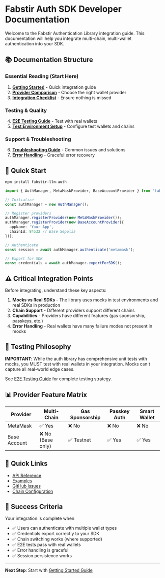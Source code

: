 # Fabstir Auth SDK Developer Documentation

Welcome to the Fabstir Authentication Library integration guide. This documentation will help you integrate multi-chain, multi-wallet authentication into your SDK.

## 📚 Documentation Structure

### Essential Reading (Start Here)
1. **[Getting Started](./01-GETTING-STARTED.md)** - Quick integration guide
2. **[Provider Comparison](./02-PROVIDER-COMPARISON.md)** - Choose the right wallet provider
3. **[Integration Checklist](./03-INTEGRATION-CHECKLIST.md)** - Ensure nothing is missed

### Testing & Quality
4. **[E2E Testing Guide](./04-E2E-TESTING-GUIDE.md)** - Test with real wallets
5. **[Test Environment Setup](./05-TEST-ENVIRONMENT-SETUP.md)** - Configure test wallets and chains

### Support & Troubleshooting
6. **[Troubleshooting Guide](./06-TROUBLESHOOTING.md)** - Common issues and solutions
7. **[Error Handling](./07-ERROR-HANDLING.md)** - Graceful error recovery

## 🚀 Quick Start

```bash
npm install fabstir-llm-auth
```

```typescript
import { AuthManager, MetaMaskProvider, BaseAccountProvider } from 'fabstir-llm-auth';

// Initialize
const authManager = new AuthManager();

// Register providers
authManager.registerProvider(new MetaMaskProvider());
authManager.registerProvider(new BaseAccountProvider({
  appName: 'Your App',
  chainId: 84532 // Base Sepolia
}));

// Authenticate
const session = await authManager.authenticate('metamask');

// Export for SDK
const credentials = await authManager.exportForSDK();
```

## ⚠️ Critical Integration Points

Before integrating, understand these key aspects:

1. **Mocks vs Real SDKs** - The library uses mocks in test environments and real SDKs in production
2. **Chain Support** - Different providers support different chains
3. **Capabilities** - Providers have different features (gas sponsorship, passkeys, etc.)
4. **Error Handling** - Real wallets have many failure modes not present in mocks

## 🧪 Testing Philosophy

**IMPORTANT**: While the auth library has comprehensive unit tests with mocks, you MUST test with real wallets in your integration. Mocks can't capture all real-world edge cases.

See [E2E Testing Guide](./04-E2E-TESTING-GUIDE.md) for complete testing strategy.

## 📊 Provider Feature Matrix

| Provider | Multi-Chain | Gas Sponsorship | Passkey Auth | Smart Wallet |
|----------|------------|-----------------|--------------|--------------|
| MetaMask | ✅ Yes | ❌ No | ❌ No | ❌ No |
| Base Account | ❌ No (Base only) | ✅ Testnet | ✅ Yes | ✅ Yes |

## 🔗 Quick Links

- [API Reference](../API.md)
- [Examples](../../examples/)
- [GitHub Issues](https://github.com/fabstir/fabstir-llm-auth/issues)
- [Chain Configuration](../../src/config/chains.ts)

## 🎯 Success Criteria

Your integration is complete when:
- ✅ Users can authenticate with multiple wallet types
- ✅ Credentials export correctly to your SDK
- ✅ Chain switching works (where supported)
- ✅ E2E tests pass with real wallets
- ✅ Error handling is graceful
- ✅ Session persistence works

---

**Next Step**: Start with [Getting Started Guide](./01-GETTING-STARTED.md)